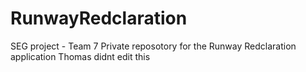 # RunwayRedclaration
SEG project - Team 7
Private reposotory for the Runway Redclaration application 
Thomas didnt edit this
